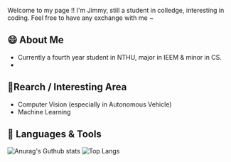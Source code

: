 Welcome to my page !!
I'm Jimmy, still a student in colledge, interesting in coding.
Feel free to have any exchange with me ~

## **😄 About Me**

+ Currently a  fourth year student in NTHU, major in IEEM & minor in CS.
+ 

## **🌱Rearch / Interesting Area** 

+ Computer Vision (especially in Autonomous Vehicle)
+ Machine Learning 

## **🔭 Languages & Tools**

![Anurag's Guthub stats](https://github-readme-stats.vercel.app/api?username=jimmylin0979&show_icons=true&theme=dark)
![Top Langs](https://github-readme-stats.vercel.app/api/top-langs/?username=jimmylin0979&layout=compact&show_icons=true&theme=dark)



<!--
**jimmylin0979/jimmylin0979** is a ✨ _special_ ✨ repository because its `README.md` (this file) appears on your GitHub profile.

Here are some ideas to get you started:

- 🔭 I’m currently working on ...
- 🌱 I’m currently learning ...
- 👯 I’m looking to collaborate on ...
- 🤔 I’m looking for help with ...
- 💬 Ask me about ...
- 📫 How to reach me: ...
- 😄 Pronouns: ...
- ⚡ Fun fact: ...
-->
